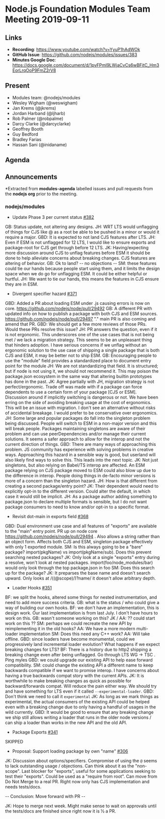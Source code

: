 # Node.js Foundation Modules Team Meeting 2019-09-11

## Links

* **Recording**: https://www.youtube.com/watch?v=YyuP1hAdWOk
* **GitHub Issue**: https://github.com/nodejs/modules/issues/383
* **Minutes Google Doc**: https://docs.google.com/document/d/1pvFPml9LWjaCvCs6wBFitC_Hm3EorLrqOoP9FmZ2rV8

## Present

* Modules team: @nodejs/modules
* Wesley Wigham (@weswigham)
* Jan Krems (@jkrems)
* Jordan Harband (@ljharb)
* Rob Palmer (@robpalme)
* Darcy Clarke (@darcyclarke)
* Geoffrey Booth
* Guy Bedford
* Bradley Farias
* Hassan Sani (@inidaname)

## Agenda

## Announcements
 
*Extracted from **modules-agenda** labelled issues and pull requests from the **nodejs org** prior to the meeting.

### nodejs/modules

* Update Phase 3 per current status [#382](https://github.com/nodejs/modules/pull/382)

GB: Status update, not altering any designs.
JH: WRT LTS would unflagging of things for CJS like @ as a root be able to be pushed in a minor or would it require a major.
GBD: It is expected to not land CJS features after LTS.
JH: Even if ESM is not unflagged for 12 LTS, I would like to ensure exports and package-root for CJS get through before 12 LTS.
JK: Having/expecting more discussion around CJS to unflag features before ESM it should be done to help alleviate concerns about breaking changes. CJS features are altering of behavior.
GB: Ok to land?
-- no objections --
SM: these features could tie our hands because people start using them, and it limits the design space when we do go for unflagging ESM. It could be either helpful or hurtful.
JH: We want to tie our hands, this means the features in CJS ensure they are in ESM.

* Divergent specifier hazard [#371](https://github.com/nodejs/modules/issues/371)

GBD: Added a PR about loading ESM under .js causing errors is now on core. https://github.com/nodejs/node/pull/29492
GB: A different PR with updated info on how to publish a package with both CJS and ESM sources. https://github.com/nodejs/node/pull/29497 "." main PR is also coming and amend that PR. 
GBD: We should get a few more reviews of those PRs. Would these PRs resolve this issue?
JH: PR answers the question, even if it is not ergonomic. This underscores one of the use cases that is not being met / we lack a migration strategy. This seems to be an unpleasant thing that hinders adoption. I have serious concerns if we unflag without an ergonomic solution to the use case of shipping a single package that is both CJS and ESM, it may be better not to ship ESM.
GB: Encouraging people to use the "module" field provides a standardized place to document entry point for the module
JH: We are not standardizing that field. It is structured; but if node is not using it, we should not recommend it. This may poison the package.json ecosystem in the same way that altering builtin prototypes has done in the past.
JK: Agree partially with JH, migration strategy is not perfect/ergonomic. Trade off was made with if a package can force dependents to use a certain form of your package [CJS or ESM]. Discussion around if implicitly switching is dangerous or not. We have been erring on the side of avoiding breaking usage at the cost of ergonomics. This will be an issue with migration. I don't see an alternative without risks of accidental breakage. I would prefer to be conservative over ergonomics.
JH: Some large and popular packages do fall into the singleton problem being discussed. People will switch to ESM in a non-major version and this will break people. Packages maintaining singletons are aware of their problem and can use peerDependencies and/or manage their current solutions. It seems a safer approach to allow for the interop and not the current direction of things.
GBD: There are many ways of approaching this problem. JS community has experience with solving problems in creative ways. Approaching this hazard in a sensible way is good, but userland will also likely find ways to solve this. This leads into the next topic.
JK: Not just singletons, but also relying on Babel/TS interop are affected. An ESM package relying on CJS package moved to ESM could also blow up due to the difference in interop. People doing things in de-facto minor versions is more of a concern than the singleton hazard.
JH: How is that different from creating a second package/entry point?
JK: Their dependent would need to explicitly opt-in to the different version. Could alter the default, in which case it would still be implicit.
JH: As a package author adding something to package.json to declare multiple formats is sensible, but I do not want package consumers to need to know and/or opt-in to a specific format.

* Revisit dot-main in exports field [#368](https://github.com/nodejs/modules/issues/368)

GBD: Dual environment use case and all features of "exports" are available to the "main" entry point. PR up on node core https://github.com/nodejs/node/pull/29494 . Also allows a string rather than an object form. Affects both CJS and ESM, singleton package effectively with only 1 exported module.
SM: Is this always going to be a "bare" package? import(pkgName) vs import(pkgName/sub). Does this prevent searching nested packages?
JK: Only look at a single "exports" entry during a resolve, won't look at nested packages. import(foo/node_modules/bar) would only look through the top package.json in foo
SM: Does this search up for the package?
JK: It preparses the base name and doesn't search upward. Only looks at /((@scope)/)?name/ it doesn't allow arbitrary depth.

* Loader Hooks [#351](https://github.com/nodejs/modules/issues/351)

BF: we split the hooks, altered some things for nested instrumentation, and need to add more success criteria.
GB: what is the status / who could give a way of building our own hooks.
BF: we don't have an implementation, this is design work. Our last implementation is from last July. I don't have hours to work on this.
GB: wasn't someone working on this?
JK / AA: ?? could start work on this ??
SM: perhaps we could recreate the new API by reimplementing it in the old hooks?
AA: We have a more modern multi-loader implementation
SM: Does this need any C++ work?
AA: Will take offline.
GBD: since loaders have become monumental, could we progressively land incremental loader evolution? What happens if we expect breaking changes for LTS?
BF: There is a history due to http2 shipping a breaking change even after being unflagged. Go through LTS WG -> TSC . Ping myles
GBD: we could upgrade our existing API to help ease forward compatibility.
SM: could change the existing API a different name to keep backwards compatible if we want to promise interop. I have concerns about having a true backwards compat story with the current APIs.
JK: It is worthwhile to make breaking changes as quick as possible for backward/forwards compat. Will reduce the pain either way. We should try and have something for LTS even if it called `--experimental-loader`.
GBD: Don't think we need to call it `experimental`
JK: As long as we mark things as experimental, the actual consumers of the existing API could be helped even with a breaking change due to only having a handful of usages in the wild currently.
GBD: It would be good to ensure that any breaking change we ship still allows writing a loader that runs in the older node versions / can ship a loader than works in the new API and the old API.

* Package Exports [#341](https://github.com/nodejs/modules/issues/341)

SKIPPED

* Proposal: Support loading package by own "name" [#306](https://github.com/nodejs/modules/issues/306)

JK: Discussion about options/specifiers. Compromise of using the `@` seems to lack outstanding usage / objections. Can think about it as the "non-scope". Last blocker for "exports", useful for some applications seeking to test their "exports". Could be used as a "require from root". Can move from Do Not Merge to a real PR. Right now only has CJS implementation and needs tests/docs.

-- Conclusion: Move forward with PR --

JK: Hope to merge next week. Might make sense to wait on approvals until the tests/docs are finished since right now it is ½ a PR.

